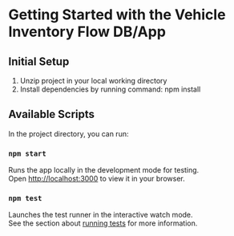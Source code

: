 # Getting Started with the Vehicle Inventory Flow DB/App

## Initial Setup

1.  Unzip project in your local working directory
2.  Install dependencies by running command: npm install

## Available Scripts

In the project directory, you can run:

### `npm start`

Runs the app locally in the development mode for testing.\
Open [http://localhost:3000](http://localhost:3000) to view it in your browser.

### `npm test`

Launches the test runner in the interactive watch mode.\
See the section about [running tests](https://facebook.github.io/create-react-app/docs/running-tests) for more information.
